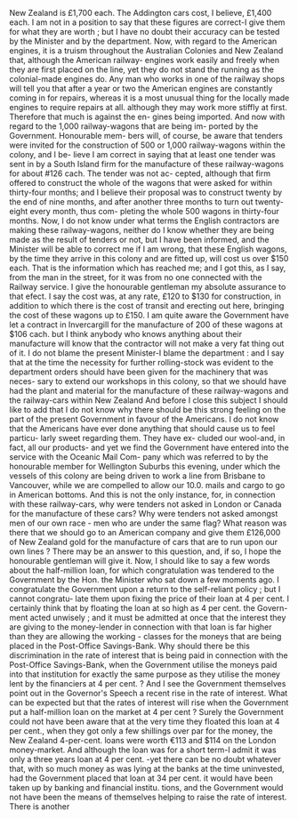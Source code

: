 New Zealand is £1,700 each. The Addington cars cost, I believe, £1,400 each. I am not in a position to say that these figures are correct-I give them for what they are worth ; but I have no doubt their accuracy can be tested by the Minister and by the department. Now, with regard to the American engines, it is a truism throughout the Australian Colonies and New Zealand that, although the American railway- engines work easily and freely when they are first placed on the line, yet they do not stand the running as the colonial-made engines do. Any man who works in one of the railway shops will tell you that after a year or two the American engines are constantly coming in for repairs, whereas it is a most unusual thing for the locally made engines to require repairs at all. although they may work more stiffly at first. Therefore that much is against the en- gines being imported. And now with regard to the 1,000 railway-wagons that are being im- ported by the Government. Honourable mem- bers will, of course, be aware that tenders were invited for the construction of 500 or 1,000 railway-wagons within the colony, and I be- lieve I am correct in saying that at least one tender was sent in by a South Island firm for the manufacture of these railway-wagons for about #126 cach. The tender was not ac- cepted, although that firm offered to construct the whole of the wagons that were asked for within thirty-four months; and I believe their proposal was to construct twenty by the end of nine months, and after another three months to turn out twenty-eight every month, thus com- pleting the whole 500 wagons in thirty-four months. Now, I do not know under what terms the English contractors are making these railway-wagons, neither do I know whether they are being made as the result of tenders or not, but I have been informed, and the Minister will be able to correct me if I am wrong, that these English wagons, by the time they arrive in this colony and are fitted up, will cost us over $150 each. That is the information which has reached me; and I got this, as I say, from the man in the street, for it was from no one connected with the Railway service. I give the honourable gentleman my absolute assurance to that efect. I say the cost was, at any rate, £120 to $130 for construction, in addition to which there is the cost of transit and erecting out here, bringing the cost of these wagons up to £150. I am quite aware the Government have let a contract in Invercargill for the manufacture of 200 of these wagons at $106 cach. but I think anybody who knows anything about their manufacture will know that the contractor will not make a very fat thing out of it. I do not blame the present Minister-I blame the department : and I say that at the time the necessity for further rolling-stock was evident to the department orders should have been given for the machinery that was neces- sary to extend our workshops in this colony, so that we should have had the plant and material for the manufacture of these railway-wagons and the railway-cars within New Zealand And before I close this subject I should like to add that I do not know why there should be this strong feeling on the part of the present Government in favour of the Americans. I do not know that the Americans have ever done anything that should cause us to feel particu- larly sweet regarding them. They have ex- cluded our wool-and, in fact, all our products- and yet we find the Government have entered into the service with the Oceanic Mail Com- pany which was referred to by the honourable member for Wellington Suburbs this evening, under which the vessels of this colony are being driven to work a line from Brisbane to Vancouver, while we are compelled to allow our 10.0. mails and cargo to go in American bottoms. And this is not the only instance, for, in connection with these railway-cars, why were tenders not asked in London or Canada for the manufacture of these cars? Why were tenders not asked amongst men of our own race - men who are under the same flag? What reason was there that we should go to an American company and give them £126,000 of New Zealand gold for the manufacture of cars that are to run upon our own lines ? There may be an answer to this question, and, if so, I hope the honourable gentleman will give it. Now, I should like to say a few words about the half-million loan, for which congratulation was tendered to the Government by the Hon. the Minister who sat down a few moments ago. I congratulate the Government upon a return to the self-reliant policy ; but I cannot congratu- late them upon fixing the price of their loan at 4 per cent. I certainly think that by floating the loan at so high as 4 per cent. the Govern- ment acted unwisely ; and it must be admitted at once that the interest they are giving to the money-lender in connection with that loan is far higher than they are allowing the working - classes for the moneys that are being placed in the Post-Office Savings-Bank. Why should there be this discrimination in the rate of interest that is being paid in connection with the Post-Office Savings-Bank, when the Government utilise the moneys paid into that institution for exactly the same purpose as they utilise the money lent by the financiers at 4 per cent. ? And I see the Government themselves point out in the Governor's Speech a recent rise in the rate of interest. What can be expected but that the rates of interest will rise when the Government put a half-million loan on the market at 4 per cent ? Surely the Government could not have been aware that at the very time they floated this loan at 4 per cent., when they got only a few shillings over par for the money, the New Zealand 4-per-cent. loans were worth €113 and $114 on the London money-market. And although the loan was for a short term-I admit it was only a three years loan at 4 per cent. -yet there can be no doubt whatever that, with so much money as was lying at the banks at the time uninvested, had the Government placed that loan at 34 per cent. it would have been taken up by banking and financial institu. tions, and the Government would not have been the means of themselves helping to raise the rate of interest. There is another 